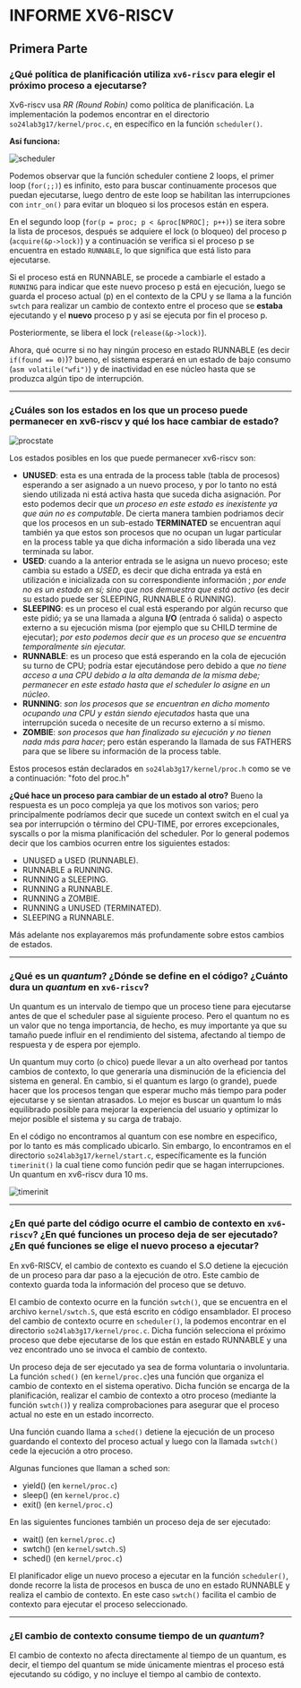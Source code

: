 # INFORME XV6-RISCV

## Primera Parte

### **¿Qué política de planificación utiliza `xv6-riscv` para elegir el próximo proceso a ejecutarse?**

Xv6-riscv usa *RR (Round Robin)* como política de planificación. La implementación la podemos encontrar en el directorio `so24lab3g17/kernel/proc.c`, en específico en la función `scheduler()`.

**Así funciona:**

![scheduler](https://github.com/user-attachments/assets/085626c1-4c3d-4007-9036-8e035b6a4758)


Podemos observar que la función scheduler contiene 2 loops, el primer loop (`for(;;)`) es infinito, esto para buscar continuamente procesos que puedan ejecutarse, luego dentro de este loop se habilitan las interrupciones con `intr_on()` para evitar un bloqueo si los procesos están en espera.

En el segundo loop (`for(p = proc; p < &proc[NPROC]; p++)`) se itera sobre la lista de procesos, después se adquiere el lock (o bloqueo) del proceso p (`acquire(&p->lock)`) y a continuación se verifica si
el proceso p se encuentra en estado `RUNNABLE`, lo que significa que está listo para ejecutarse.

Si el proceso está en RUNNABLE, se procede a cambiarle el estado a `RUNNING` para indicar que este nuevo proceso p está en ejecución, luego se guarda el proceso actual (p) en el contexto de la CPU y se llama a la función `swtch`
para realizar un cambio de contexto entre el proceso que se **estaba** ejecutando y el **nuevo** proceso p y así se ejecuta por fin el proceso p.

Posteriormente, se libera el lock (`release(&p->lock)`).

Ahora, qué ocurre si no hay ningún proceso en estado RUNNABLE (es decir `if(found == 0)`)? bueno, el sistema esperará en un estado de bajo consumo (`asm volatile("wfi")`) y de inactividad en ese núcleo hasta que se produzca algún tipo de interrupción.



***

### **¿Cuáles son los estados en los que un proceso puede permanecer en xv6-riscv y qué los hace cambiar de estado?**


![procstate](https://github.com/user-attachments/assets/6d901657-ee44-4028-8b54-530af2438bcc)


Los estados posibles en los que puede permanecer xv6-riscv son:
 - **UNUSED**: esta es una entrada de la process table (tabla de procesos) esperando a ser asignado a un nuevo proceso, y por lo tanto no está siendo utilizada ni está activa hasta que suceda dicha asignación. Por esto podemos decir que *un proceso en este estado es inexistente ya que aún no es computable*. De cierta manera tambien podriamos decir que los procesos en un sub-estado **TERMINATED** se encuentran aquí también ya que estos son procesos que no ocupan un lugar particular en la process table ya que dicha información a sido liberada una vez terminada su labor.
 - **USED**: cuando a la anterior entrada se le asigna un nuevo proceso; este cambia su estado a *USED*, es decir que dicha entrada ya está en utilización e inicializada con su correspondiente información ; *por ende no es un estado en sí; sino que nos demuestra que está activo* (es decir su estado puede ser SLEEPING, RUNNABLE ó RUNNING).
 - **SLEEPING**: es un proceso el cual está esperando por algún recurso que este pidió; ya se una llamada a alguna **I/O** (entrada ó salida) o aspecto externo a su ejecución misma (por ejemplo que su CHILD termine de ejecutar); *por esto podemos decir que es un proceso que se encuentra temporalmente sin ejecutar.*
 - **RUNNABLE**: es un proceso que está esperando en la cola de ejecución su turno de CPU; podría estar ejecutándose pero debido a que *no tiene acceso a una CPU debido a la alta demanda de la misma debe; permanecer en este estado hasta que el scheduler lo asigne en un núcleo*.
 - **RUNNING**: *son los procesos que se encuentran en dicho momento ocupando una CPU y están siendo ejecutados* hasta que una interrupción suceda o necesite de un recurso externo a sí mismo.
 - **ZOMBIE**: *son procesos que han finalizado su ejecución y no tienen nada más para hacer*; pero están esperando la llamada de sus FATHERS para que se libere su información de la process table.
 
 Estos procesos están declarados en `so24lab3g17/kernel/proc.h` como se ve a continuación:
"foto del proc.h"


**¿Qué hace un proceso para cambiar de un estado al otro?**
 Bueno la respuesta es un poco compleja ya que los motivos son varios; pero principalmente podríamos decir que sucede un context switch en el cual ya sea por interrupción o término del CPU-TIME, por errores excepcionales, syscalls o por la misma planificación del scheduler. Por lo general podemos decir que los cambios ocurren entre los siguientes estados:
 - UNUSED a USED (RUNNABLE).
 - RUNNABLE a RUNNING.
 - RUNNING a SLEEPING.
 - RUNNING a RUNNABLE.
 - RUNNING a ZOMBIE.
 - RUNNING a UNUSED (TERMINATED).
 - SLEEPING a RUNNABLE.
 
 Más adelante nos explayaremos más profundamente sobre estos cambios de estados.
***

### **¿Qué es un *quantum*? ¿Dónde se define en el código? ¿Cuánto dura un *quantum* en `xv6-riscv`?**

Un quantum es un intervalo de tiempo que un proceso tiene para ejecutarse antes de que el scheduler pase al siguiente proceso. Pero el quantum no es un valor que no tenga importancia, de hecho, es muy importante ya que su tamaño puede influir en el rendimiento del sistema, afectando al tiempo de respuesta y de espera por ejemplo.

Un quantum muy corto (o chico) puede llevar a un alto overhead por tantos cambios de contexto, lo que generaría una disminución de la eficiencia del sistema en general. En cambio, si el quantum es largo (o grande), puede hacer que los procesos tengan que esperar mucho más tiempo para poder ejecutarse y se sientan atrasados. Lo mejor es buscar un quantum lo más equilibrado posible para mejorar la experiencia del usuario y optimizar lo mejor posible el sistema y su carga de trabajo.

En el código no encontramos al quantum con ese nombre en especifico, por lo tanto es más complicado ubicarlo. Sin embargo, lo encontramos en el directorio `so24lab3g17/kernel/start.c`, específicamente es la función `timerinit()`
la cual tiene como función pedir que se hagan interrupciones. Un quantum en xv6-riscv dura 10 ms.

![timerinit](https://github.com/user-attachments/assets/92208d04-6f24-4f61-8dfc-684886190890)
***

### **¿En qué parte del código ocurre el cambio de contexto en `xv6-riscv`? ¿En qué funciones un proceso deja de ser ejecutado? ¿En qué funciones se elige el nuevo proceso a ejecutar?**


En xv6-RISCV, el cambio de contexto es cuando el S.O detiene la ejecución de un proceso para dar paso a la
ejecución de otro. Este cambio de contexto guarda toda la información del proceso que se detuvo.

El cambio de contexto ocurre en la función `swtch()`, que se encuentra en el archivo `kernel/swtch.S`, que está escrito en código ensamblador. El proceso del cambio de contexto ocurre en `scheduler()`, la podemos encontrar en el directorio `so24lab3g17/kernel/proc.c`. Dicha función selecciona el próximo proceso que debe ejecutarse de los que están en estado RUNNABLE y una vez encontrado uno se invoca el cambio de contexto.

Un proceso deja de ser ejecutado ya sea de forma voluntaria o involuntaria. La función `sched()` (en
`kernel/proc.c`)es una función que organiza el cambio de contexto en el sistema operativo. Dicha función se encarga de la planificación, realizar el cambio de contexto a otro proceso (mediante la función `swtch()`) y realiza comprobaciones para asegurar que el proceso actual no este en un estado incorrecto.

Una función cuando llama a `sched()` detiene la ejecución de un proceso guardando el contexto del proceso actual y luego con la llamada `swtch()` cede la ejecución a otro proceso.

Algunas funciones que llaman a sched son:

- yield() (en `kernel/proc.c`)
- sleep() (en `kernel/proc.c`)
- exit()  (en `kernel/proc.c`)

En las siguientes funciones también un proceso deja de ser ejecutado:

- wait()  (en `kernel/proc.c`)
- swtch() (en `kernel/swtch.S`)
- sched() (en `kernel/proc.c`)


El planificador elige un nuevo proceso a ejecutar en la función `scheduler()`, donde recorre la lista de procesos en busca de uno en estado RUNNABLE y realiza el cambio de contexto. En este caso `swtch()` facilita el cambio de contexto para ejecutar el proceso seleccionado.
***

### **¿El cambio de contexto consume tiempo de un *quantum*?**

El cambio de contexto no afecta directamente al tiempo de un quantum, es decir, el tiempo del quantum se mide únicamente mientras el proceso está ejecutando su código, y no incluye el tiempo al cambio de contexto.
